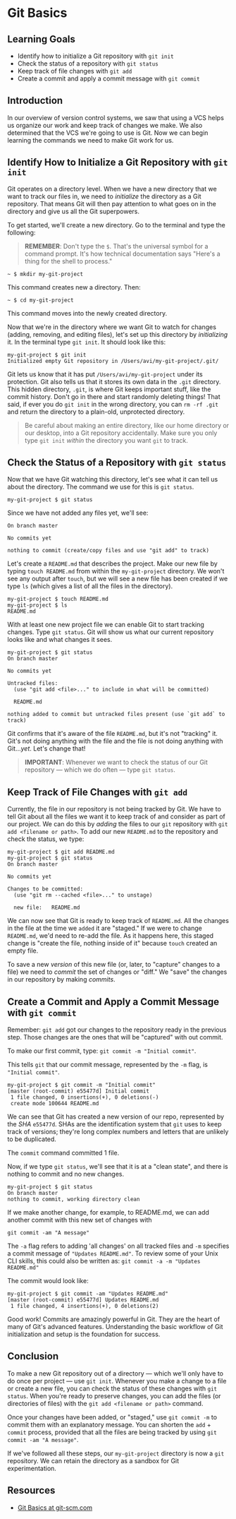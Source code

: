 # Git Basics

## Learning Goals

- Identify how to initialize a Git repository with `git init`
- Check the status of a repository with `git status`
- Keep track of file changes with `git add`
- Create a commit and apply a commit message with `git commit`

## Introduction

In our overview of version control systems, we saw that using a VCS helps us
organize our work and keep track of changes we make. We also determined that the
VCS we're going to use is Git. Now we can begin learning the commands we need to
make Git work for us.

## Identify How to Initialize a Git Repository with `git init`

Git operates on a directory level. When we have a new directory that we want to
track our files in, we need to _initialize_ the directory as a Git repository.
That means Git will then pay attention to what goes on in the directory and give
us all the Git superpowers.

To get started, we'll create a new directory. Go to the terminal and type the following:

> **REMEMBER**: Don't type the `$`. That's the universal symbol for a command prompt. It's how technical documentation says "Here's a thing for the shell to process."

```
~ $ mkdir my-git-project
```

This command creates new a directory. Then:

```
~ $ cd my-git-project
```

This command moves into the newly created directory.

Now that we're in the directory where we want Git to watch for changes (adding,
removing, and editing files), let's set up this directory by _initializing_ it.
In the terminal type `git init`. It should look like this:

```
my-git-project $ git init
Initialized empty Git repository in /Users/avi/my-git-project/.git/
```

Git lets us know that it has put `/Users/avi/my-git-project` under its protection.
Git also tells us that it stores its own data in the `.git` directory. This hidden
directory, `.git`, is where Git keeps important stuff, like the commit
history. Don't go in there and start randomly deleting things! That said, if ever
you do `git init` in the wrong directory, you can `rm -rf .git` and return the
directory to a plain-old, unprotected directory.

> Be careful about making an entire directory, like our home directory or our
> desktop, into a Git repository accidentally. Make sure you only type `git init`
> _within_ the directory you want `git` to track.

## Check the Status of a Repository with `git status`

Now that we have Git watching this directory, let's see what it can tell us about the
directory. The command we use for this is `git status`.

```
my-git-project $ git status
```

Since we have not added any files yet, we'll see:

```
On branch master

No commits yet

nothing to commit (create/copy files and use "git add" to track)
```

Let's create a `README.md` that describes the project. Make our new file by
typing `touch README.md` from within the `my-git-project` directory. We won't
see any output after `touch`, but we will see a new file has been created if we
type `ls` (which gives a list of all the files in the directory).

```
my-git-project $ touch README.md
my-git-project $ ls
README.md
```

With at least one new project file we can enable Git to start tracking changes.
Type `git status`. Git will show us what our current repository looks like and
what changes it sees.

```
my-git-project $ git status
On branch master

No commits yet

Untracked files:
  (use "git add <file>..." to include in what will be committed)

  README.md

nothing added to commit but untracked files present (use `git add` to track)
```

Git confirms that it's aware of the file `README.md`, but it's not "tracking" it.
Git's not doing anything with the file and the file is not doing anything with
Git..._yet_. Let's change that!

> **IMPORTANT**: Whenever we want to check the status of our Git repository &mdash; which we do
> often &mdash; type `git status`.

## Keep Track of File Changes with `git add`

Currently, the file in our repository is not being tracked by Git. We
have to tell Git about all the files we want it to keep track of and consider as
part of our project. We can do this by _adding_ the files to our `git` repository
with `git add <filename or path>`. To add our new `README.md` to the repository
and check the status, we type:

```
my-git-project $ git add README.md
my-git-project $ git status
On branch master

No commits yet

Changes to be committed:
  (use "git rm --cached <file>..." to unstage)

  new file:   README.md
```

We can now see that Git is ready to keep track of `README.md`. All the changes
in the file at the time we `added` it are "staged." If we were to change `README.md`,
we'd need to re-add the file. As it happens here, this staged change is "create the
file, nothing inside of it" because `touch` created an empty file.

To save a new _version_ of this new file (or, later, to "capture" changes
to a file) we need to _commit_ the set of changes or "diff." We "save" the changes
in our repository by making _commits_.

## Create a Commit and Apply a Commit Message with `git commit`

Remember: `git add` got our changes to the repository ready in the previous step. Those
changes are the ones that will be "captured" with out commit.

To make our first commit, type: `git commit -m "Initial commit"`.

This tells `git` that our commit message, represented by the `-m` flag, is `"Initial commit"`.

```
my-git-project $ git commit -m "Initial commit"
[master (root-commit) e55477d] Initial commit
 1 file changed, 0 insertions(+), 0 deletions(-)
 create mode 100644 README.md
```

We can see that Git has created a new version of our repo, represented by the
_SHA_ `e55477d`. SHAs are the identification system that `git` uses to keep track
of versions; they're long complex numbers and letters that are unlikely to be
duplicated.

The `commit` command committed 1 file.

Now, if we type `git status`, we'll see
that it is at a "clean state", and there is nothing to commit and no new changes.

```
my-git-project $ git status
On branch master
nothing to commit, working directory clean
```

If we make another change, for example, to README.md, we can add another commit
with this new set of changes with

```
git commit -am "A message"
```

The `-a` flag refers to adding 'all changes' on all tracked files and `-m`
specifies a commit message of `"Updates README.md"`. To review some of your
Unix CLI skills, this could also be written as: `git commit -a -m "Updates README.md"`

The commit would look like:

```
my-git-project $ git commit -am "Updates README.md"
[master (root-commit) e55477d] Updates README.md
 1 file changed, 4 insertions(+), 0 deletions(2)
```

Good work! Commits are amazingly powerful in Git. They are the heart of many of Git's advanced
features. Understanding the basic workflow of Git initialization and setup
is the foundation for success.

## Conclusion

To make a new Git repository out of a directory &mdash; which we'll only have to do once
per project &mdash; use `git init`. Whenever you make a change to a file or create a
new file, you can check the status of these changes with `git status`. When
you're ready to preserve changes, you can add the files (or directories of files) with the
`git add <filename or path>` command.

Once your changes have been added, or "staged," use `git commit -m` to commit them
with an explanatory message. You can shorten the `add` + `commit` process, provided
that all the files are being tracked by using `git commit -am "A message"`.

If we've followed all these steps, our `my-git-project` directory is now a `git`
repository. We can retain the directory as a sandbox for Git experimentation.

## Resources

- [Git Basics at git-scm.com](https://git-scm.com/book/en/v1/Git-Basics)
